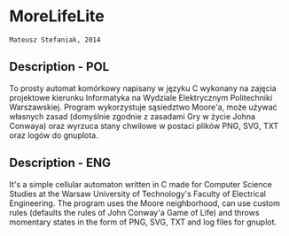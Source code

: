MoreLifeLite
============
`Mateusz Stefaniak, 2014`

Description - POL
-----------------

To prosty automat komórkowy napisany w języku C wykonany na zajęcia projektowe kierunku Informatyka na Wydziale Elektrycznym Politechniki Warszawskiej. Program wykorzystuje sąsiedztwo Moore'a, może używać własnych zasad (domyślnie zgodnie z zasadami Gry w życie Johna Conwaya) oraz wyrzuca stany chwilowe w postaci plików PNG, SVG, TXT oraz logów do gnuplota.



Description - ENG
-----------------

It's a simple cellular automaton written in C made ​​for Computer Science Studies at the Warsaw University of Technology's Faculty of Electrical Engineering. The program uses the Moore neighborhood, can use custom rules (defaults the rules of John Conway'a Game of Life) and throws momentary states in the form of PNG, SVG, TXT and log files for gnuplot.